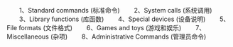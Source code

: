 　　1、Standard commands (标准命令)
　　2、System calls (系统调用)
　　3、Library functions (库函数)
　　4、Special devices (设备说明)
　　5、File formats (文件格式)
　　6、Games and toys (游戏和娱乐)
　　7、Miscellaneous (杂项)
　　8、Administrative Commands (管理员命令)    

